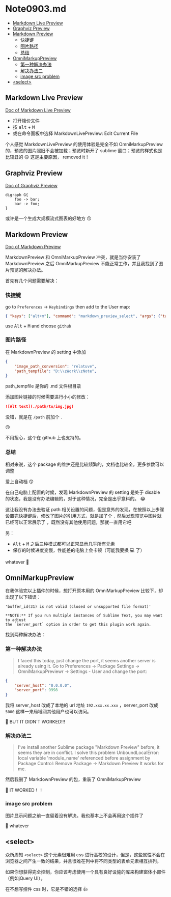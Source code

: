# Note0903.md






<!-- MarkdownTOC -->

- [Markdown Live Preview](#markdown-live-preview)
- [Graphviz Preview](#graphviz-preview)
- [Markdown Preview](#markdown-preview)
    - [快捷键](#快捷键)
    - [图片路径](#图片路径)
    - [总结](#总结)
- [OmniMarkupPreview](#omnimarkuppreview)
    - [第一种解决办法](#第一种解决办法)
    - [解决办法二](#解决办法二)
    - [image src problem](#image-src-problem)
- [&lt;select&gt;](#select)

<!-- /MarkdownTOC -->




## Markdown Live Preview


[Doc of Markdown Live Preview](https://github.com/math2001/MarkdownLivePreview)

- 打开降价文件
- 按 <kbd>alt</kbd> + <kbd>M</kbd>
- 或在命令面板中选择 MarkdownLivePreview: Edit Current File

个人感觉 MarkdownLivePreview 的使用体验是完全不如 OmniMarkupPreview 的，预览的图片照旧不会被加载；预览时新开了 sublime 窗口；预览的样式也是比较丑的 :upside_down_face: 这是主要原因， removed it！





## Graphviz Preview


[Doc of Graphviz Preview](https://github.com/munro/SublimeGraphvizPreview)

```graphviz
digraph G{
    foo -> bar;
    bar -> foo;
}
```

或许是一个生成大规模流式图表的好地方 :kissing:


## Markdown Preview

[Doc of Markdown Preview](https://github.com/facelessuser/MarkdownPreview/)


MarkdownPreview 和 OmniMarkupPreview 冲突，就是当你安装了 MarkdownPreview 之后 OmniMarkupPreview 不能正常工作，并且我找到了图片预览的解决办法。

首先有几个问题需要解决：

### 快捷键

go to `Preferences` -> `Keybindings` then add to the User map:

```json
{ "keys": ["alt+m"], "command": "markdown_preview_select", "args": {"target": "browser"} },
```

use <kbd>Alt</kbd> + <kbd>M</kbd> and choose `github`


### 图片路径

在 MarkdownPreview 的 setting 中添加

```json
{
    "image_path_conversion": "relatuve",
    "path_tempfile": "D:\\zWork\\zNote",
}
```

path_tempfile 是你的 .md 文件根目录

添加图片链接的时候需要进行小小的修改：

```markdown
![Alt text](./path/to/img.jpg)
```

没错，就是在 `/path` 前加个 `.`

:upside_down_face:

不用担心，这个在 github 上也支持的。

### 总结

相对来说，这个 package 的维护还是比较频繁的，文档也比较全，更多参数可以调整

爱上自动档 :kissing_smiling_eyes:

在自己电脑上配置的时候，发现 MarkdownPreview 的 setting 是处于 disable 的状态，我是没有办法编辑的，对于这种情况，完全是出乎意料的。 :joy:

这让我没有办法去验证 path 相关设置的问题，但是意外的发现，在按照以上步骤设置完快捷键后，修改了图片的引用方式，就是加了个 `.`  然后发现预览中图片就已经可以正常展示了 ，既然没有其他使用问题，那就一直用它吧

另：

- <kbd>Alt</kbd> + <kbd>M</kbd> 之后三种模式都可以正常显示几乎所有元素
- 保存的时候进度变慢，性能差的电脑上会卡顿（可能我要换 :computer: 了）

whatever :green_heart: 


## OmniMarkupPreview

在我体验完以上插件的时候，想打开原本用的 OmniMarkupPreview 比较下，却出现了以下错误：

```
'buffer_id(31) is not valid (closed or unsupported file format)'

**NOTE:** If you run multiple instances of Sublime Text, you may want to adjust
the `server_port` option in order to get this plugin work again.
```

找到两种解决办法：

### 第一种解决办法

> I faced this today, just change the port, it seems another server is already using it.
Go to Preferences -> Package Settings -> OmniMarkupPreviewr -> Settings - User and change the port:

```json
{
    "server_host": "0.0.0.0",
    "server_port": 9998
}
```

我将 server_host 改成了本地的 url 地址 `192.xxx.xx.xxx` ，server_port 改成 `5000` 这样一来局域网其他用户也可以访问。

:red_circle: BUT IT DIDN'T WORKED!!!


### 解决办法二

> I've install another Sublime package "Markdown Preview" before, it seems they are in conflict.
I solve this problem
UnboundLocalError: local variable 'module_name' referenced before assignment
by Package Control: Remove Package -> Markdown Preview
It works for me.

然后我删了 MarkdownPreview 的包，重装了 OmniMarkupPreview

:green_heart: IT WORKED！！


### image src problem

图片显示问题之前一直留着没有解决。我也基本上不会再用这个插件了

:green_heart: whatever


## &lt;select&gt;

众所周知 `<select>` 这个元素很难用 css 进行高校的设计，但是，这些属性不会在浏览器之间产生一致的结果，并且很难在列中将不同类型的表单元素相互排列。

如果你想获得完全控制，你应该考虑使用一个具有良好设施的库来构建窗体小部件（例如jQuery UI）。

在不想写控件 css 时，它是不错的选择 :+1:
